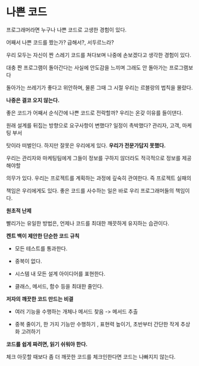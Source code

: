 # 나쁜 코드

 프로그래머라면 누구나 나쁜 코드로 고생한 경험이 있다.

 어째서 나쁜 코드를 짰는가? 급해서?, 서두르느라?

 우리 모두는 자신이 짠 스레기 코드를 쳐다보며 나중에 손보겠다고 생각한 경험이 있다.

 대충 짠 프로그램이 돌아간다는 사실에 안도감을 느끼며 그래도 안 돌아가는 프로그램보다

 돌아가는 쓰레기가 좋다고 위안하며, 물론 그때 그 시절 우리는 르블랑의 법칙을 몰랐다.

 **나중은 결코 오지 않는다.**

 좋은 코드가 어째서 순식간에 나쁜 코드로 전락할까? 우리는 온갖 이유를 들이댄다.
 
 원래 설계를 뒤집는 방향으로 요구사항이 변했다? 일정이 촉박했다? 관리자, 고객, 마케팅 부서
 
 탓이라 떠벌인다. 하지만 잘못은 우리에게 있다. **우리가 전문가답지 못했다.**
 
 우리는 관리자와 마케팅팀에게 그들이 정보를 구하지 않더라도 적극적으로 정보를 제공해야할 
 
 의무가 있다. 우리는 프로젝트를 계획하는 과정에 깊숙히 관여한다. 즉 프로젝트 실패의
 
 책임은 우리에게도 있다. 좋은 코드를 사수하는 일은 바로 우리 프로그래머들의 책임이다.
 
**원초적 난제**

빨리가는 유일한 방법은, 언제나 코드를 최대한 깨끗하게 유지하는 습관이다.

**켄트 백이 제안한 단순한 코드 규칙**

- 모든 테스트를 통과한다.

- 중복이 없다.

- 시스템 내 모든 설계 아이디어를 표현한다.

- 클래스, 메서드, 함수 등을 최대한 줄인다.

**저자의 깨끗한 코드 만드는 비결**

- 여러 기능을 수행하는 개체나 메서드 찾음 -> 메서드 추출

- 중복 줄이기, 한 가지 기능만 수행하기 , 표현력 높이기, 초반부터 간단한 작게 추상화 고려하기

**코드를 쉽게 짜려면, 읽기 쉬워야 한다.**
 
체크 아웃할 때보다 좀 더 깨끗한 코드를 체크인한다면 코드는 나빠지지 않는다. 
